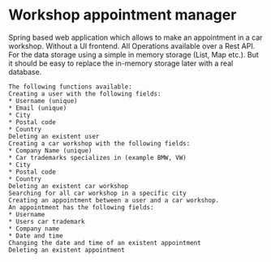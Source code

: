 # Workshop appointment manager
Spring based web application which allows to make an appointment in a car workshop. Without a UI frontend. All Operations available over a Rest API. For the data
storage using a simple in memory storage (List, Map etc.). But it should be easy to replace the
in-memory storage later with a real database. 
~~~~~
The following functions available:
Creating a user with the following fields:
* Username (unique)
* Email (unique)
* City
* Postal code
* Country
Deleting an existent user
Creating a car workshop with the following fields:
* Company Name (unique)
* Car trademarks specializes in (example BMW, VW)
* City
* Postal code
* Country
Deleting an existent car workshop
Searching for all car workshop in a specific city
Creating an appointment between a user and a car workshop. 
An appointment has the following fields:
* Username
* Users car trademark
* Company name
* Date and time
Changing the date and time of an existent appointment
Deleting an existent appointment
~~~~~